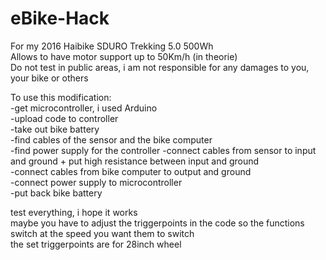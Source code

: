 # eBike-Hack
For my 2016 Haibike SDURO Trekking 5.0 500Wh\
Allows to have motor support up to 50Km/h (in theorie)\
Do not test in public areas, i am not responsible for any damages to you, your bike or others

To use this modification:\
-get microcontroller, i used Arduino\
-upload code to controller\
-take out bike battery\
-find cables of the sensor and the bike computer\
-find power supply for the controller
-connect cables from sensor to input and ground + put high resistance between input and ground\
-connect cables from bike computer to output and ground\
-connect power supply to microcontroller\
-put back bike battery

test everything, i hope it works\
maybe you have to adjust the triggerpoints in the code so the functions switch at the speed you want them to switch\
the set triggerpoints are for 28inch wheel
